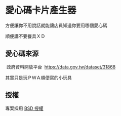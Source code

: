 # 愛心碼卡片產生器
方便讓你不用說話就能讓店員知道你要用哪個愛心碼

順便講不要餐具ＸＤ

## 愛心碼來源
  政府資料開放平台
  https://data.gov.tw/dataset/31868
 
其實只是玩ＰＷＡ順便寫的小玩具

## 授權

專案採用 [BSD 授權](LICENSE)
